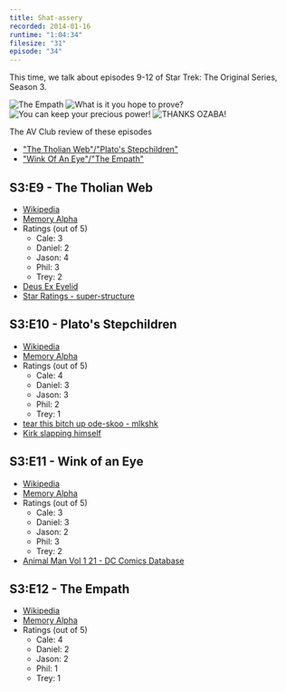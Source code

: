 ```yaml
---
title: Shat-assery
recorded: 2014-01-16
runtime: "1:04:34"
filesize: "31"
episode: "34"
---
```


This time, we talk about episodes 9-12 of Star Trek: The Original Series, Season 3.

![The Empath](https://treylabs-cdn.nyc3.digitaloceanspaces.com/jawgrind/Jawgrind-Episode-34-1.jpg)
![What is it you hope to prove?](https://treylabs-cdn.nyc3.digitaloceanspaces.com/jawgrind/Jawgrind-Episode-34-2.jpg)
![You can keep your precious power!](https://treylabs-cdn.nyc3.digitaloceanspaces.com/jawgrind/Jawgrind-Episode-34-3.jpg)
![THANKS OZABA!](https://treylabs-cdn.nyc3.digitaloceanspaces.com/jawgrind/Jawgrind-Episode-34-4.jpg)

The AV Club review of these episodes

- [&quot;The Tholian Web&quot;/&quot;Plato&#39;s Stepchildren&quot;](http://www.avclub.com/review/star-trek-the-tholian-webplatos-stepchildren-37118)
- [&quot;Wink Of An Eye&quot;/&quot;The Empath&quot;](http://www.avclub.com/review/star-trek-wink-of-an-eyethe-empath-37386)

## S3:E9 - The Tholian Web

- [Wikipedia](http://en.wikipedia.org/wiki/The_Tholian_Web)
- [Memory Alpha](<http://en.memory-alpha.org/wiki/The_Tholian_Web_(episode)>)
- Ratings (out of 5)
  - Cale: 3
  - Daniel: 2
  - Jason: 4
  - Phil: 3
  - Trey: 2
- [Deus Ex Eyelid](/17)
- [Star Ratings - super-structure](http://www.jasoncoleman.net/2014/01/16/star-ratings/)

## S3:E10 - Plato's Stepchildren

- [Wikipedia](http://en.wikipedia.org/wiki/Plato%27s_Stepchildren)
- [Memory Alpha](<http://en.memory-alpha.org/wiki/Plato%27s_Stepchildren_(episode)>)
- Ratings (out of 5)
  - Cale: 4
  - Daniel: 3
  - Jason: 3
  - Phil: 2
  - Trey: 1
- [tear this bitch up ode-skoo - mlkshk](https://mltshp.com/p/4PFZ)
- [Kirk slapping himself](http://i.imgur.com/CxKXtKz.gif)

## S3:E11 - Wink of an Eye

- [Wikipedia](http://en.wikipedia.org/wiki/Wink_of_an_Eye)
- [Memory Alpha](<http://en.memory-alpha.org/wiki/Wink_of_an_Eye_(episode)>)
- Ratings (out of 5)
  - Cale: 3
  - Daniel: 3
  - Jason: 2
  - Phil: 3
  - Trey: 2
- [Animal Man Vol 1 21 - DC Comics Database](http://dc.wikia.com/wiki/Animal_Man_Vol_1_21)

## S3:E12 - The Empath

- [Wikipedia](http://en.wikipedia.org/wiki/The_Empath)
- [Memory Alpha](<http://en.memory-alpha.org/wiki/The_Empath_(episode)>)
- Ratings (out of 5)
  - Cale: 4
  - Daniel: 2
  - Jason: 2
  - Phil: 1
  - Trey: 1
